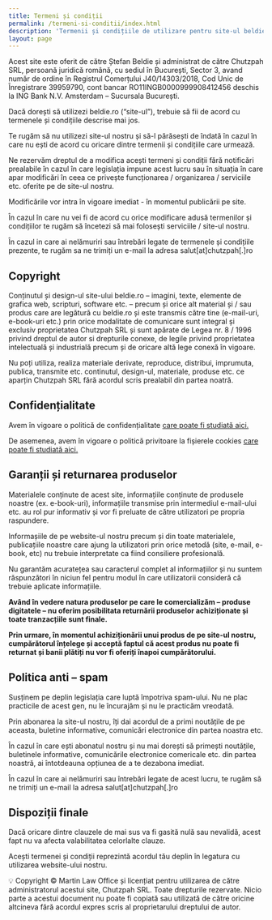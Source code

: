```yaml
---
title: Termeni și condiții
permalink: /termeni-si-conditii/index.html
description: 'Termenii și condițiile de utilizare pentru site-ul beldie.ro.'
layout: page
---
```



Acest site este oferit de către Ștefan Beldie și administrat de către Chutzpah SRL, persoană juridică română, cu sediul în București, Sector 3, avand număr de ordine în Registrul Comerțului J40/14303/2018, Cod Unic de Înregistrare 39959790, cont bancar RO11INGB0000999908412456 deschis la ING Bank N.V. Amsterdam – Sucursala București.

Dacă dorești să utilizezi beldie.ro (“site-ul”), trebuie să fii de acord cu termenele și condițiile descrise mai jos.

Te rugăm să nu utilizezi site-ul nostru și să-l părăsești de îndată în cazul în care nu ești de acord cu oricare dintre termenii și condițiile care urmează.

Ne rezervăm dreptul de a modifica acești termeni și condiții fără notificări prealabile în cazul în care legislația impune acest lucru sau în situația în care apar modificări în ceea ce privește funcționarea / organizarea / serviciile etc. oferite pe de site-ul nostru.

Modificările vor intra în vigoare imediat - în momentul publicării pe site.

În cazul în care nu vei fi de acord cu orice modificare adusă termenilor și condițiilor te rugăm să încetezi să mai folosești serviciile / site-ul nostru.

În cazul in care ai nelămuriri sau întrebări legate de termenele și condițiile prezente, te rugăm sa ne trimiți un e-mail la adresa salut[at]chutzpah[.]ro

## Copyright

Conținutul și design-ul site-ului beldie.ro – imagini, texte, elemente de grafica web, scripturi, software etc. – precum și orice alt material și / sau produs care are legătură cu beldie.ro și este transmis către tine (e-mail-uri, e-book-uri etc.) prin orice modalitate de comunicare sunt integral și exclusiv proprietatea Chutzpah SRL și sunt apărate de Legea nr. 8 / 1996 privind dreptul de autor si drepturile conexe, de legile privind proprietatea intelectuală și industrială precum și de oricare altă lege conexă în vigoare.

Nu poți utiliza, realiza materiale derivate, reproduce, distribui, imprumuta, publica, transmite etc. continutul, design-ul, materiale, produse etc. ce aparțin Chutzpah SRL fără acordul scris prealabil din partea noatră.


## Confidențialitate

Avem în vigoare o politică de confidențialitate <a href="https://beldie.ro/politica-de-confidentialitate/"> care poate fi studiată aici.</a>


De asemenea, avem în vigoare o politică privitoare la fișierele cookies <a href="https://beldie.ro/politica-privind-fisierele-cookies/"> care poate fi studiată aici.</a>


## Garanții și returnarea produselor

Materialele conținute de acest site, informațiile conținute de produsele noastre (ex. e-book-uri), informațiile transmise prin intermediul e-mail-ului etc. au rol pur informativ și vor fi preluate de către utilizatori pe propria raspundere.

Informașiile de pe website-ul nostru precum și din toate materialele, publicațiile noastre care ajung la utilizatori prin orice metodă (site, e-mail, e-book, etc) nu trebuie interpretate ca fiind consiliere profesională.

Nu garantăm acuratețea sau caracterul complet al informațiilor și nu suntem răspunzători în niciun fel pentru modul în care utilizatorii consideră că trebuie aplicate informațiile.

<strong>Având în vedere natura produselor pe care le comercializăm – produse digitatele – nu oferim posibilitata returnării produselor achiziționate și toate tranzacțiile sunt finale.

Prin urmare, în momentul achiziționării unui produs de pe site-ul nostru, cumpărătorul înțelege și acceptă faptul că acest produs nu poate fi returnat și banii plătiți nu vor fi oferiți înapoi cumpărătorului. </strong>

## Politica anti – spam
Susținem pe deplin legislația care luptă împotriva spam-ului. Nu ne plac practicile de acest gen, nu le încurajăm și nu le practicăm vreodată.

Prin abonarea la site-ul nostru, îți dai acordul de a primi noutățile de pe aceasta, buletine informative, comunicări electronice din partea noastra etc.

În cazul în care ești abonatul nostru și nu mai dorești să primești noutățile, buletinele informative, comunicările electronice comericale etc. din partea noastră, ai întotdeauna opțiunea de a te dezabona imediat.

În cazul în care ai nelămuriri sau întrebări legate de acest lucru, te rugăm să ne trimiți un e-mail la adresa salut[at]chutzpah[.]ro

## Dispoziții finale
Dacă oricare dintre clauzele de mai sus va fi gasită nulă sau nevalidă, acest fapt nu va afecta valabilitatea celorlalte clauze.

Acești termenei și condiții reprezintă acordul tău deplin în legatura cu utilizarea website-ului nostru.

💡
Copyright © Martin Law Office și licențiat pentru utilizarea de către administratorul acestui site, Chutzpah SRL. Toate drepturile rezervate. Nicio parte a acestui document nu poate fi copiată sau utilizată de către oricine altcineva fără acordul expres scris al proprietarului dreptului de autor.